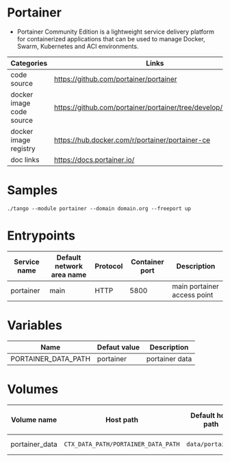 # Portainer

* Portainer Community Edition is a lightweight service delivery platform for containerized applications that can be used to manage Docker, Swarm, Kubernetes and ACI environments.

|Categories|Links|
|-|-|
| code source | https://github.com/portainer/portainer |
| docker image code source | https://github.com/portainer/portainer/tree/develop/build/linux |
| docker image registry | https://hub.docker.com/r/portainer/portainer-ce |
| doc links| https://docs.portainer.io/ |

# Samples

`./tango --module portainer --domain domain.org --freeport up`

# Entrypoints

|Service name|Default network area name|Protocol|Container port|Description|
|-|-|-|-|-|
|portainer|main|HTTP|5800|main portainer access point|



# Variables

|Name|Defaut value|Description|
|-|-|-|
|PORTAINER_DATA_PATH|portainer|portainer data|path|


# Volumes

|Volume name| Host path | Default host path | Container mapped path | Description |
|-|-|-|-|-|
|portainer_data|`CTX_DATA_PATH/PORTAINER_DATA_PATH`|`data/portainer`|`/config`|Portainer data|


# 